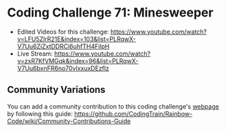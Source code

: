 # Coding Challenge 71: Minesweeper
* Edited Videos for this challenge: https://www.youtube.com/watch?v=LFU5ZlrR21E&index=103&list=PLRqwX-V7Uu6ZiZxtDDRCi6uhfTH4FilpH
* Live Stream: https://www.youtube.com/watch?v=zxR7KfVMGqk&index=96&list=PLRqwX-V7Uu6bxnFR6no70vlxxuxDEzflz

## Community Variations

You can add a community contribution to this coding challenge's [webpage](http://codingtrain.github.io/Rainbow-Code/CodingChallenges/71-minesweeper.html) by following this guide: https://github.com/CodingTrain/Rainbow-Code/wiki/Community-Contributions-Guide
